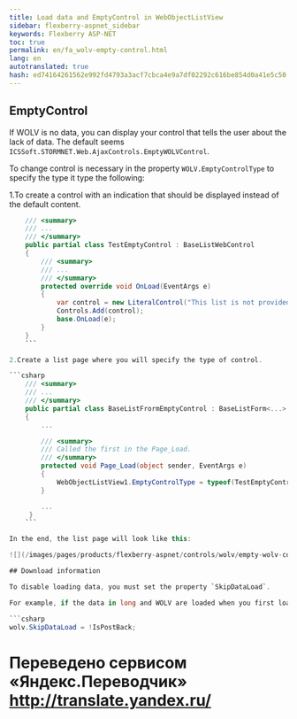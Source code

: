 ```yaml
--- 
title: Load data and EmptyControl in WebObjectListView 
sidebar: flexberry-aspnet_sidebar 
keywords: Flexberry ASP-NET 
toc: true 
permalink: en/fa_wolv-empty-control.html 
lang: en 
autotranslated: true 
hash: ed74164261562e992fd4793a3acf7cbca4e9a7df02292c616be854d0a41e5c50 
--- 
```


## EmptyControl 

If WOLV is no data, you can display your control that tells the user about the lack of data. The default seems `ICSSoft.STORMNET.Web.AjaxControls.EmptyWOLVControl`. 

To change control is necessary in the property `WOLV.EmptyControlType` to specify the type it type the following: 

1.To create a control with an indication that should be displayed instead of the default content. 

```csharp
    /// <summary> 
    /// ... 
    /// </summary> 
    public partial class TestEmptyControl : BaseListWebControl
    {
        /// <summary> 
        /// ... 
        /// </summary> 
        protected override void OnLoad(EventArgs e)
        {
            var control = new LiteralControl("This list is not provided"data);
            Controls.Add(control);
            base.OnLoad(e);
        }
    }
    ``` 

2.Create a list page where you will specify the type of control. 

```csharp
    /// <summary> 
    /// ... 
    /// </summary> 
    public partial class BaseListFrormEmptyControl : BaseListForm<...>
    {
        ...

        /// <summary> 
        /// Called the first in the Page_Load. 
        /// </summary> 
        protected void Page_Load(object sender, EventArgs e)
        {
            WebObjectListView1.EmptyControlType = typeof(TestEmptyControl);
        }

        ...
     }
    ``` 

In the end, the list page will look like this: 

![](/images/pages/products/flexberry-aspnet/controls/wolv/empty-wolv-control.png) 

## Download information 

To disable loading data, you must set the property `SkipDataLoad`. 

For example, if the data in long and WOLV are loaded when you first load the page, it is preferable to hide them, but immediately to allow the user to enter a filter value, it is possible to `Page_Load` to register: 

```csharp
wolv.SkipDataLoad = !IsPostBack;
``` 



 # Переведено сервисом «Яндекс.Переводчик» http://translate.yandex.ru/